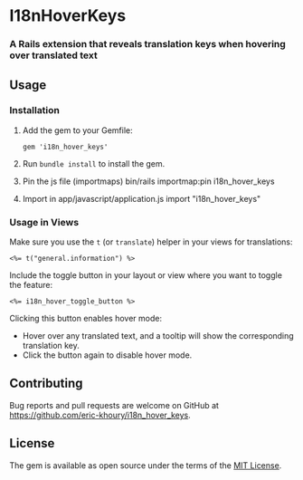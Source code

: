 # I18nHoverKeys

### A Rails extension that reveals translation keys when hovering over translated text

## Usage

### Installation

1.  Add the gem to your Gemfile:

        gem 'i18n_hover_keys'

2.  Run `bundle install` to install the gem.

3. Pin the js file (importmaps)
        bin/rails importmap:pin i18n_hover_keys

4. Import in app/javascript/application.js
        import "i18n_hover_keys"

### Usage in Views

Make sure you use the  `t` (or `translate`) helper in your views for translations:

    <%= t("general.information") %>

Include the toggle button in your layout or view where you want to toggle the feature:

    <%= i18n_hover_toggle_button %>

Clicking this button enables hover mode:

*   Hover over any translated text, and a tooltip will show the corresponding translation key.
*   Click the button again to disable hover mode.


## Contributing

Bug reports and pull requests are welcome on GitHub at https://github.com/eric-khoury/i18n_hover_keys.

## License

The gem is available as open source under the terms of the [MIT License](https://opensource.org/licenses/MIT).
